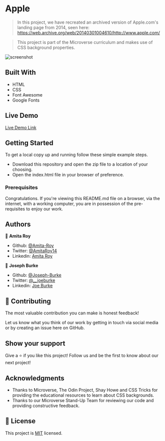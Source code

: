 # Apple

> In this project, we have recreated an archived version of Apple.com's landing page from 2014, seen here: https://web.archive.org/web/20140301004610/http://www.apple.com/

> This project is part of the Microverse curriculum and makes use of CSS background properties.

![screenshot](Apple-Main-Page-Screenshot.png)

## Built With

- HTML
- CSS
- Font Awesome
- Google Fonts

## Live Demo

[Live Demo Link](https://kind-snyder-d48522.netlify.app/)

## Getting Started

To get a local copy up and running follow these simple example steps.

- Download this repository and open the zip file to a location of your choosing.
- Open the index.html file in your browser of preference.

### Prerequisites

Congratulations. If you're viewing this README.md file on a browser, via the internet, with a working computer, you are in possession of the pre-requisites to enjoy our work.

## Authors

👤 **Amita Roy**

- Github: [@Amita-Roy](https://github.com/Amita-Roy)
- Twitter: [@AmitaRoy14](https://twitter.com/AmitaRoy14)
- Linkedin: [Amita Roy](https://www.linkedin.com/in/amita-roy-3b823b68/)

👤 **Joseph Burke**

- Github: [@Joseph-Burke](https://github.com/Amita-Roy)
- Twitter: [@__joeburke](https://twitter.com/AmitaRoy14)
- Linkedin: [Joe Burke](https://www.linkedin.com/in/amita-roy-3b823b68/)

## 🤝 Contributing

The most valuable contribution you can make is honest feedback!

Let us know what you think of our work by getting in touch via social media or by creating an issue here on GitHub.

## Show your support

Give a ⭐️ if you like this project! Follow us and be the first to know about our next project!

## Acknowledgments

- Thanks to Microverse, The Odin Project, Shay Howe and CSS Tricks for providing the educational resources to learn about CSS backgrounds.
- Thanks to our Microverse Stand-Up Team for reviewing our code and providing constructive feedback.

## 📝 License

This project is [MIT](lic.url) licensed.
